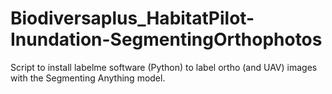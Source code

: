 # Biodiversaplus_HabitatPilot-Inundation-SegmentingOrthophotos
Script to install labelme software (Python) to label ortho (and UAV)  images with the Segmenting Anything model.  
